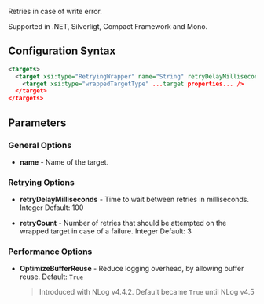 Retries in case of write error. 

Supported in .NET, Silverligt, Compact Framework and Mono.

## Configuration Syntax
```xml
<targets>
  <target xsi:type="RetryingWrapper" name="String" retryDelayMilliseconds="Integer" retryCount="Integer">
    <target xsi:type="wrappedTargetType" ...target properties... />
  </target>
</targets>
```

## Parameters
### General Options
* **name** - Name of the target.

### Retrying Options
* **retryDelayMilliseconds** - Time to wait between retries in milliseconds. Integer Default: 100

* **retryCount** - Number of retries that should be attempted on the wrapped target in case of a failure. Integer Default: 3

### Performance Options
* **OptimizeBufferReuse** - Reduce logging overhead, by allowing buffer reuse. Default: `True`
  > Introduced with NLog v4.4.2. Default became `True` until NLog v4.5